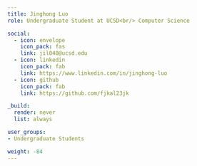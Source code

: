 ```yaml
---
title: Jinghong Luo
role: Undergraduate Student at UCSD<br/> Computer Science

social:
  - icon: envelope
    icon_pack: fas
    link: jil040@ucsd.edu
  - icon: linkedin
    icon_pack: fab
    link: https://www.linkedin.com/in/jinghong-luo
  - icon: github
    icon_pack: fab
    link: https://github.com/fjkal23jk

_build:
  render: never
  list: always

user_groups:
- Undergraduate Students

weight: -84
---
```

